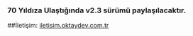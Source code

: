### 70 Yıldıza Ulaştığında v2.3 sürümü paylaşılacaktır.

##İletişim: [iletisim.oktaydev.com.tr](iletisim.oktaydev.com.tr)
